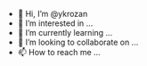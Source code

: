 - 👋 Hi, I’m @ykrozan
- 👀 I’m interested in ...
- 🌱 I’m currently learning ...
- 💞️ I’m looking to collaborate on ...
- 📫 How to reach me ...

<!---
ykrozan/ykrozan is a ✨ special ✨ repository because its `README.md` (this file) appears on your GitHub profile.
You can click the Preview link to take a look at your changes.
--->
